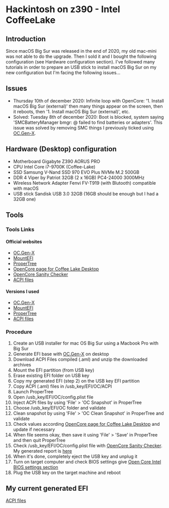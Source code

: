 # Hackintosh on z390 - Intel CoffeeLake

## Introduction
Since macOS Big Sur was released in the end of 2020, my old mac-mini was not able to do the upgrade. Then I sold it and I bought the following configuration (see Hardware configuration section).
I've followed many tutorials in order to prepare an USB stick to install macOS Big Sur on my new configuration but I'm facing the following issues...

## Issues
- Thursday 10th of december 2020: Infinite loop with OpenCore: '1. Install macOS Big Sur (external)' then many things appear on the screen, then it reboots, then '1. Install macOS Big Sur (external)', etc.
- Solved: Tuesday 8th of december 2020: Boot is blocked, system saying 'SMCBatteryManager bmgr: @ failed to find batteries or adapters'. This issue was solved by removing SMC things I previously ticked using [OC.Gen-X](https://github.com/Pavo-IM/OC-Gen-X).

## Hardware (Desktop) configuration 
- Motherboard Gigabyte Z390 AORUS PRO
- CPU Intel Core i7-9700K (Coffee-Lake)
- SSD Samsung V-Nand SSD 970 EVO Plus NVMe M.2 500GB
- DDR 4 Viper by Patriot 32GB (2 x 16GB) PC4-24000 3000MHz
- Wireless Network Adapter Fenvi FV-T919 (with Blutooth) compatible with macOS 
- USB stick Sandisk USB 3.0 32GB (16GB should be enough but I had a 32GB one)

## Tools

### Tools Links

#### Official websites 
- [OC.Gen-X](https://github.com/Pavo-IM/OC-Gen-X)
- [MountEFI](https://github.com/corpnewt/MountEFI)
- [ProperTree](https://github.com/corpnewt/ProperTree)
- [OpenCore page for Coffee Lake Desktop](https://dortania.github.io/OpenCore-Install-Guide/config.plist/coffee-lake.html#starting-point)
- [OpenCore Sanity Checker](https://opencore.slowgeek.com/)
- [ACPI files](https://dortania.github.io/Getting-Started-With-ACPI/ssdt-platform.html#desktop)

#### Versions I used
- [OC.Gen-X](https://github.com/amarnaud2/hackintosh/tree/main/tools/OC.Gen-X.app.zip)
- [MountEFI](https://github.com/amarnaud2/hackintosh/tree/main/tools/MountEFI-update.zip)
- [ProperTree](https://github.com/amarnaud2/hackintosh/tree/main/tools/ProperTree-master.zip)
- [ACPI files](https://github.com/amarnaud2/hackintosh/tree/main/tools/SSDT.zip)

### Procedure
1. Create an USB installer for mac OS Big Sur using a Macbook Pro with Big Sur
2. Generate EFI base with [OC.Gen-X](https://github.com/Pavo-IM/OC-Gen-X) on desktop
3. Download ACPI Files compiled (.aml) and unzip the downloaded archives
4. Mount the EFI partition (from USB key)
5. Erase existing EFI folder on USB key
6. Copy my generated EFI (step 2) on the USB key EFI partition
7. Copy ACPI (.aml) files in /usb_key/EFI/OC/ACPI
8. Launch ProperTree
9. Open /usb_key/EFI/OC/config.plist file
10. Inject ACPI files by using 'File' > 'OC Snapshot' in ProperTree 
11. Choose /usb_key/EFI/OC folder and validate 
12. Clean snapshot by using 'File' > 'OC Clean Snapshot' in ProperTree and validate
13. Check values according [OpenCore page for Coffee Lake Desktop](https://dortania.github.io/OpenCore-Install-Guide/config.plist/coffee-lake.html#starting-point) and update if necessary
14. When file seems okay, then save it using 'File' > 'Save' in ProperTree and then quit ProperTree
15. Check /usb_key/EFI/OC/config.plist file with [OpenCore Sanity Checker](https://opencore.slowgeek.com/). My generated report is [here](https://github.com/amarnaud2/hackintosh/blob/main/OpenCore-config.plist-Sanity-Checker.pdf)
16. When it's done, completely eject the USB key and unplug it
17. Turn on target computer and check BIOS settings give [Open Core Intel BIOS settings section](https://dortania.github.io/OpenCore-Install-Guide/config.plist/coffee-lake.html#intel-bios-settings)
18. Plug the USB key on the target machine and reboot

## My current generated EFI
[ACPI files](https://github.com/amarnaud2/hackintosh/tree/main/efi-aorus-z390/EFI)
